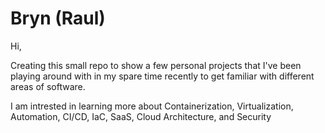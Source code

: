 # Bryn (Raul)
Hi, 

Creating this small repo to show a few personal projects that I've been playing around with in my spare time recently to get familiar with different areas of software.

I am intrested in learning more about Containerization, Virtualization, Automation, CI/CD, IaC, SaaS, Cloud Architecture, and Security

